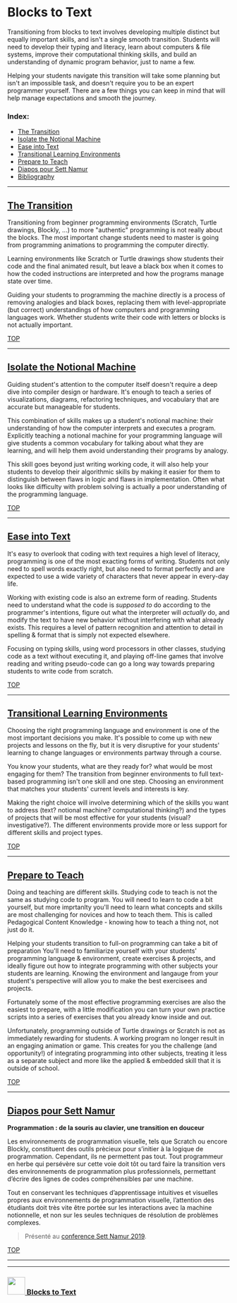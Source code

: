 # Blocks to Text

Transitioning from blocks to text involves developing multiple distinct but equally important skills, and isn't a single smooth transition.  Students will need to develop their typing and literacy, learn about computers & file systems, improve their computational thinking skills, and build an understanding of dynamic program behavior, just to name a few.

Helping your students navigate this transition will take some planning but isn't an impossible task, and doesn't require you to be an expert programmer yourself.  There are a few things you can keep in mind that will help manage expectations and smooth the journey.

### Index:
* [The Transition](#the-transition)
* [Isolate the Notional Machine](#isolate-the-notional-machine)
* [Ease into Text](#ease-into-text)
* [Transitional Learning Environments](#transitional-learning-environments)
* [Prepare to Teach](#prepare-to-teach)
* [Diapos pour Sett Namur](#diapos-pour-sett-namur)
* [Bibliography](https://github.com/blocks-to-text/bibliography)

---

## [The Transition](https://github.com/blocks-to-text/the-transition)

Transitioning from beginner programming environments (Scratch, Turtle drawings, Blockly, ...) to more "authentic" programming is not really about the blocks.  The most important change students need to master is going from programming animations to programming the computer directly.  

Learning environments like Scratch or Turtle drawings show students their code and the final animated result, but leave a black box when it comes to how the coded instructions are interpreted and how the programs manage state over time.

Guiding your students to programming the machine directly is a process of removing analogies and black boxes, replacing them with level-appropriate (but correct) understandings of how computers and programming languages work.  Whether students write their code with letters or blocks is not actually important.

[TOP](#blocks-to-text)

---

## [Isolate the Notional Machine](https://github.com/blocks-to-text/isolate-the-notional-machine)

Guiding student's attention to the computer itself doesn't require a deep dive into compiler design or hardware.  It's enough to teach a series of visualizations, diagrams, refactoring techniques, and vocabulary that are accurate but manageable for students.  

This combination of skills makes up a student's notional machine: their understanding of how the computer interprets and executes a program.  Explicitly teaching a notional machine for your programming language will give students a common vocabulary for talking about what they are learning, and will help them avoid understanding their programs by analogy.

This skill goes beyond just writing working code, it will also help your students to develop their algorithmic skills by making it easier for them to distinguish between flaws in logic and flaws in implementation.  Often what looks like difficulty with problem solving is actually a poor understanding of the programming language.  

[TOP](#blocks-to-text)

---

## [Ease into Text](https://github.com/blocks-to-text/ease-into-text)

It's easy to overlook that coding with text requires a high level of literacy, programming is one of the most exacting forms of writing.  Students not only need to spell words exactly right, but also need to format perfectly and are expected to use a wide variety of characters that never appear in every-day life.  

Working with existing code is also an extreme form of reading.  Students need to understand what the code is _supposed to_ do according to the programmer's intentions, figure out what the interpreter will _actually_ do, and modify the text to have new behavior without interfering with what already exists.  This requires a level of pattern recognition and attention to detail in spelling & format that is simply not expected elsewhere.

Focusing on typing skills, using word processors in other classes, studying code as a text without executing it, and playing off-line games that involve reading and writing pseudo-code can go a long way towards preparing students to write code from scratch.

[TOP](#blocks-to-text)

---

## [Transitional Learning Environments](https://github.com/blocks-to-text/transitional-learning-environments)

Choosing the right programming language and environment is one of the most important decisions you make.  It's possible to come up with new projects and lessons on the fly, but it is very disruptive for your students' learning to change languages or environments partway through a course.

You know your students, what are they ready for? what would be most engaging for them?  The transition from beginner environments to full text-based programming isn't one skill and one step.  Choosing an environment that matches your students' current levels and interests is key.

Making the right choice will involve determining which of the skills you want to address (text? notional machine? computational thinking?) and the types of projects that will be most effective for your students (visual? investigative?).  The different environments provide more or less support for different skills and project types.

[TOP](#blocks-to-text)

---

## [Prepare to Teach](https://github.com/blocks-to-text/prepare-to-teach)

Doing and teaching are different skills.  Studying code to teach is not the same as studying code to program.  You will need to learn to code a bit yourself, but more imprtanlty you'll need to learn what concepts and skills are most challenging for novices and how to teach them.  This is called Pedagogical Content Knowledge - knowing how to teach a thing not, not just do it.

Helping your students transition to full-on programming can take a bit of preparation  You'll need to familiarize yourself with your students' programming language & environment, create exercises & projects, and ideally figure out how to integrate programming with other subjects your students are learning.  Knowing the environment and langauge from your student's perspective will allow you to make the best exercisees and projects.

Fortunately some of the most effective programming exercises are also the easiest to prepare, with a little modification you can turn your own practice scripts into a series of exercises that you already know inside and out. 

Unfortunately, programming outside of Turtle drawings or Scratch is not as immediately rewarding for students.  A working program no longer result in an engaging animation or game.  This creates for you the challenge (and opportunity!) of integrating programming into other subjects, treating it less as a separate subject and more like the applied & embedded skill that it is outside of school.

[TOP](#blocks-to-text)

---

## [Diapos pour Sett Namur](https://blocks-to-text.github.io/sett-namur-19)

__Programmation : de la souris au clavier, une transition en douceur__

Les environnements de programmation visuelle, tels que
Scratch ou encore Blockly, constituent des outils prècieux pour s’initier à la logique de programmation. Cependant, ils ne permettent pas tout. Tout programmeur en herbe qui persévère sur cette voie doit tôt ou tard faire la transition vers des environnements de programmation plus professionnels, permettant d’écrire des lignes de codes compréhensibles par une machine.

Tout en conservant les techniques d’apprentissage intuitives et visuelles propres aux environnements de programmation visuelle, l’attention des étudiants doit très vite être portée sur les interactions avec la machine notionnelle, et non sur les seules techniques de résolution de problèmes complexes.

> Présenté au [conference Sett Namur 2019](https://www.easyfairs.com/sett-namur-2019/sett-namur-2019/).

[TOP](#blocks-to-text)

___
___
### <a href="http://github.com/blocks-to-text" target="_blank"><img src="https://user-images.githubusercontent.com/18554853/50098409-22575780-021c-11e9-99e1-962787adaded.png" width="40" height="40"> Blocks to Text</a>

